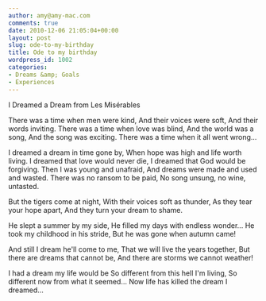 ```yaml
---
author: amy@amy-mac.com
comments: true
date: 2010-12-06 21:05:04+00:00
layout: post
slug: ode-to-my-birthday
title: Ode to my birthday
wordpress_id: 1002
categories:
- Dreams &amp; Goals
- Experiences
---
```


I Dreamed a Dream from Les Misérables

There was a time when men were kind,
And their voices were soft,
And their words inviting.
There was a time when love was blind,
And the world was a song,
And the song was exciting.
There was a time when it all went wrong...

I dreamed a dream in time gone by,
When hope was high and life worth living.
I dreamed that love would never die,
I dreamed that God would be forgiving.
Then I was young and unafraid,
And dreams were made and used and wasted.
There was no ransom to be paid,
No song unsung, no wine, untasted.

But the tigers come at night,
With their voices soft as thunder,
As they tear your hope apart,
And they turn your dream to shame.

He slept a summer by my side,
He filled my days with endless wonder...
He took my childhood in his stride,
But he was gone when autumn came!

And still I dream he'll come to me,
That we will live the years together,
But there are dreams that cannot be,
And there are storms we cannot weather!

I had a dream my life would be
So different from this hell I'm living,
So different now from what it seemed...
Now life has killed the dream I dreamed...
